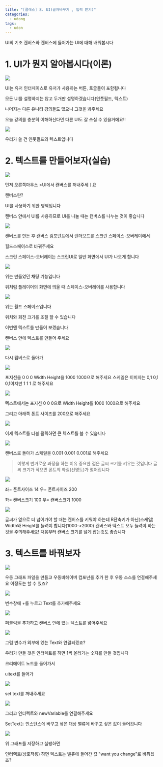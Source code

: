 ```yaml
---
title: "[클래스] 8. UI(글자바꾸기 , 입력 받기)"
categories:
  - udong
tags:
  - udon
---
```

UI의 기초 캔버스와 캔버스에 들어가는 UI에 대해 배워봅시다


# 1. UI가 뭔지 알아봅시다(이론)


<img  src="https://raw.githubusercontent.com/rage147-OwO/rage147-OwO.github.io/master/_images/g8/이미지 001.png?raw=true">


UI는 유저 인터페이스로 유저가 사용하는 버튼, 토글들이 포함됩니다

모든 UI를 설명하지는 않고 두개만 설명하겠습니다(인풋필드, 텍스트)

나머지는 다른 유니티 강의들도 많으니 그것을 봐주세요

오늘 강의를 충분히 이해하신다면 다른 UI도 잘 쓰실 수 있을거에요!!


<img  src="https://raw.githubusercontent.com/rage147-OwO/rage147-OwO.github.io/master/_images/g8/이미지 002.png?raw=true">

우리가 쓸 건 인풋필드와 텍스트입니다


# 2. 텍스트를 만들어보자(실습)

<img  src="https://raw.githubusercontent.com/rage147-OwO/rage147-OwO.github.io/master/_images/g8/이미지 003.png?raw=true">

먼저 오른쪽마우스 >UI에서 캔버스를 꺼내주세ㅣ요

캔버스란?

UI를 사용하기 위한 영역입니다

캔버스 안에서 UI를 사용하므로 UI를 나눌 때는 캔버스를 나누는 것이 좋습니다

<img  src="https://raw.githubusercontent.com/rage147-OwO/rage147-OwO.github.io/master/_images/g8/이미지 004.png?raw=true">

캔버스를 만든 후 캔버스 컴포넌트에서 렌더모드를 스크린 스페이스-오버레이에서

 월드스페이스로 바꿔주세요

 스크린 스페이스-오버레이는 스크린UI로 일반 화면에서 UI가 나오게 합니다

<img  src="https://raw.githubusercontent.com/rage147-OwO/rage147-OwO.github.io/master/_images/g8/이미지 005.png?raw=true">


위는 만들었던 채팅 기능입니다

위처럼 플레이어의 화면에 띄울 때 스페이스-오버레이를 사용합니다




<img  src="https://raw.githubusercontent.com/rage147-OwO/rage147-OwO.github.io/master/_images/g8/이미지 006.png?raw=true">

위는 월드 스페이스입니다

위치와 회전 크기를 조절 할 수 있습니다



이번엔 텍스트를 만들어 보겠습니다

캔버스 안에 텍스트를 만들어 주세요

<img  src="https://raw.githubusercontent.com/rage147-OwO/rage147-OwO.github.io/master/_images/g8/이미지 007.png?raw=true">



다시 캠버스로 돌아가 


<img  src="https://raw.githubusercontent.com/rage147-OwO/rage147-OwO.github.io/master/_images/g8/이미지 008.png?raw=true">

포지션을 0 0 0
Width Height을 1000 1000으로 해주세요
스케일은 이미지는 0,1 0,1 0,1이지만
1 1 1 로 해주세요


<img  src="https://raw.githubusercontent.com/rage147-OwO/rage147-OwO.github.io/master/_images/g8/이미지 009.png?raw=true">

텍스트에서는 
포지션 0 0 0으로
Width Height를 1000 1000으로 해주세요

그리고 아래쪽 폰트 사이즈를 200으로 해주세요


<img  src="https://raw.githubusercontent.com/rage147-OwO/rage147-OwO.github.io/master/_images/g8/이미지 010.png?raw=true">

이제 텍스트를 더블 클릭하면 큰 텍스트를 볼 수 있습니다


<img  src="https://raw.githubusercontent.com/rage147-OwO/rage147-OwO.github.io/master/_images/g8/이미지 011.png?raw=true">

캔버스로 돌아가 스케일을 0.001 0.001 0.001로 해주세요


>이렇게 번거로운 과정을 하는 이유
중요한 점은 글씨 크기를 키우는 것입니다
글씨 크기가 작으면 폰트의 화질(선명도)가 떨어집니다


<img  src="https://raw.githubusercontent.com/rage147-OwO/rage147-OwO.github.io/master/_images/g8/이미지 012.png?raw=true">


좌= 폰트사이즈 14
우= 폰트사이즈 200

좌= 캔버스크기 100
우= 캔버스크기 1000


<img  src="https://raw.githubusercontent.com/rage147-OwO/rage147-OwO.github.io/master/_images/g8/이미지 013.png?raw=true">

글씨가 옆으로 더 넘어가야 할 때는 캔버스를 키워야 하는데
R단축키가 아닌(스케일)
Width와 Height를 늘려야 합니다(1000->2000)
캔버스와 텍스트 모두 늘려야 하는 것을 주의해주세요!
처음부터 캔버스 크기를 넗게 잡는것도 좋습니다

# 3. 텍스트를 바꿔보자 

<img  src="https://raw.githubusercontent.com/rage147-OwO/rage147-OwO.github.io/master/_images/g8/이미지 014.png?raw=true">

우동 그래프 파일을 만들고 우동비헤이버 컴포넌를 추가 한 후 우동 소스를 연결해주세요
이정도는 할 수 있죠?

<img  src="https://raw.githubusercontent.com/rage147-OwO/rage147-OwO.github.io/master/_images/g8/이미지 015.png?raw=true">

변수창에 +를 누르고 Text를 추가해주세요


<img  src="https://raw.githubusercontent.com/rage147-OwO/rage147-OwO.github.io/master/_images/g8/이미지 016.png?raw=true">


퍼블릭을 추가하고 캔버스 안에 있는 텍스트를 넣어주세요


<img  src="https://raw.githubusercontent.com/rage147-OwO/rage147-OwO.github.io/master/_images/g8/이미지 017.png?raw=true">

그럼 변수가 외부에 있는 Text와 연결되겠죠?

우리가 만들 것은 인터렉트를 하면 1씩 올라가는 숫자를 만들 것입니다

크리에이트 노드를 들어가서

uitext를 들어가 

<img  src="https://raw.githubusercontent.com/rage147-OwO/rage147-OwO.github.io/master/_images/g8/이미지 018.png?raw=true">

set text를 꺼내주세요

<img  src="https://raw.githubusercontent.com/rage147-OwO/rage147-OwO.github.io/master/_images/g8/이미지 019.png?raw=true">

그리고 인터렉트와 newVariable를 연결해주세요

SetText는 
인스턴스에 바꾸고 싶은 대상
밸류에 바꾸고 싶은 값이 들어갑니다

<img  src="https://raw.githubusercontent.com/rage147-OwO/rage147-OwO.github.io/master/_images/g8/이미지 020.png?raw=true">

위 그래프를 저장하고 실팽하면

인터렉트(상호작용) 하면 텍스트는
밸츄에 들어간 값 "want you change"로 바뀌겠죠?










